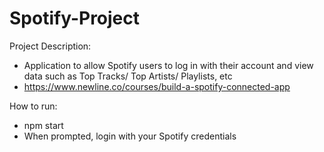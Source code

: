 # Spotify-Project

Project Description:

- Application to allow Spotify users to log in with their account and view data such as Top Tracks/ Top Artists/ Playlists, etc
- https://www.newline.co/courses/build-a-spotify-connected-app

How to run:

- npm start
- When prompted, login with your Spotify credentials
